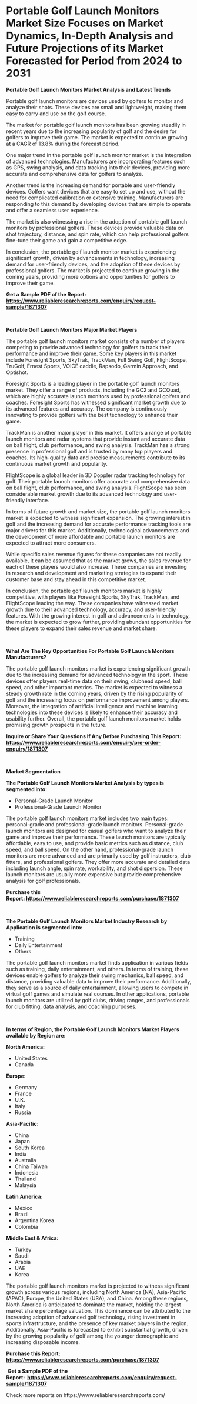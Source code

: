 <p><h1>Portable Golf Launch Monitors Market Size Focuses on Market Dynamics, In-Depth Analysis and Future Projections of its Market Forecasted for Period from 2024 to 2031</h1></p><p><strong>Portable Golf Launch Monitors Market Analysis and Latest Trends</strong></p>
<p><p>Portable golf launch monitors are devices used by golfers to monitor and analyze their shots. These devices are small and lightweight, making them easy to carry and use on the golf course.</p><p>The market for portable golf launch monitors has been growing steadily in recent years due to the increasing popularity of golf and the desire for golfers to improve their game. The market is expected to continue growing at a CAGR of 13.8% during the forecast period.</p><p>One major trend in the portable golf launch monitor market is the integration of advanced technologies. Manufacturers are incorporating features such as GPS, swing analysis, and data tracking into their devices, providing more accurate and comprehensive data for golfers to analyze.</p><p>Another trend is the increasing demand for portable and user-friendly devices. Golfers want devices that are easy to set up and use, without the need for complicated calibration or extensive training. Manufacturers are responding to this demand by developing devices that are simple to operate and offer a seamless user experience.</p><p>The market is also witnessing a rise in the adoption of portable golf launch monitors by professional golfers. These devices provide valuable data on shot trajectory, distance, and spin rate, which can help professional golfers fine-tune their game and gain a competitive edge.</p><p>In conclusion, the portable golf launch monitor market is experiencing significant growth, driven by advancements in technology, increasing demand for user-friendly devices, and the adoption of these devices by professional golfers. The market is projected to continue growing in the coming years, providing more options and opportunities for golfers to improve their game.</p></p>
<p><strong>Get a Sample PDF of the Report:&nbsp; <a href="https://www.reliableresearchreports.com/enquiry/request-sample/1871307">https://www.reliableresearchreports.com/enquiry/request-sample/1871307</a></strong></p>
<p>&nbsp;</p>
<p><strong>Portable Golf Launch Monitors Major Market Players</strong></p>
<p><p>The portable golf launch monitors market consists of a number of players competing to provide advanced technology for golfers to track their performance and improve their game. Some key players in this market include Foresight Sports, SkyTrak, TrackMan, Full Swing Golf, FlightScope, TruGolf, Ernest Sports, VOICE caddie, Rapsodo, Garmin Approach, and Optishot.</p><p>Foresight Sports is a leading player in the portable golf launch monitors market. They offer a range of products, including the GC2 and GCQuad, which are highly accurate launch monitors used by professional golfers and coaches. Foresight Sports has witnessed significant market growth due to its advanced features and accuracy. The company is continuously innovating to provide golfers with the best technology to enhance their game.</p><p>TrackMan is another major player in this market. It offers a range of portable launch monitors and radar systems that provide instant and accurate data on ball flight, club performance, and swing analysis. TrackMan has a strong presence in professional golf and is trusted by many top players and coaches. Its high-quality data and precise measurements contribute to its continuous market growth and popularity.</p><p>FlightScope is a global leader in 3D Doppler radar tracking technology for golf. Their portable launch monitors offer accurate and comprehensive data on ball flight, club performance, and swing analysis. FlightScope has seen considerable market growth due to its advanced technology and user-friendly interface.</p><p>In terms of future growth and market size, the portable golf launch monitors market is expected to witness significant expansion. The growing interest in golf and the increasing demand for accurate performance tracking tools are major drivers for this market. Additionally, technological advancements and the development of more affordable and portable launch monitors are expected to attract more consumers.</p><p>While specific sales revenue figures for these companies are not readily available, it can be assumed that as the market grows, the sales revenue for each of these players would also increase. These companies are investing in research and development and marketing strategies to expand their customer base and stay ahead in this competitive market.</p><p>In conclusion, the portable golf launch monitors market is highly competitive, with players like Foresight Sports, SkyTrak, TrackMan, and FlightScope leading the way. These companies have witnessed market growth due to their advanced technology, accuracy, and user-friendly features. With the growing interest in golf and advancements in technology, the market is expected to grow further, providing abundant opportunities for these players to expand their sales revenue and market share.</p></p>
<p>&nbsp;</p>
<p><strong>What Are The Key Opportunities For Portable Golf Launch Monitors Manufacturers?</strong></p>
<p><p>The portable golf launch monitors market is experiencing significant growth due to the increasing demand for advanced technology in the sport. These devices offer players real-time data on their swing, clubhead speed, ball speed, and other important metrics. The market is expected to witness a steady growth rate in the coming years, driven by the rising popularity of golf and the increasing focus on performance improvement among players. Moreover, the integration of artificial intelligence and machine learning technologies into these devices is likely to enhance their accuracy and usability further. Overall, the portable golf launch monitors market holds promising growth prospects in the future.</p></p>
<p><strong>Inquire or Share Your Questions If Any Before Purchasing This Report: <a href="https://www.reliableresearchreports.com/enquiry/pre-order-enquiry/1871307">https://www.reliableresearchreports.com/enquiry/pre-order-enquiry/1871307</a></strong></p>
<p>&nbsp;</p>
<p><strong>Market Segmentation</strong></p>
<p><strong>The Portable Golf Launch Monitors Market Analysis by types is segmented into:</strong></p>
<p><ul><li>Personal-Grade Launch Monitor</li><li>Professional-Grade Launch Monitor</li></ul></p>
<p><p>The portable golf launch monitors market includes two main types: personal-grade and professional-grade launch monitors. Personal-grade launch monitors are designed for casual golfers who want to analyze their game and improve their performance. These launch monitors are typically affordable, easy to use, and provide basic metrics such as distance, club speed, and ball speed. On the other hand, professional-grade launch monitors are more advanced and are primarily used by golf instructors, club fitters, and professional golfers. They offer more accurate and detailed data including launch angle, spin rate, workability, and shot dispersion. These launch monitors are usually more expensive but provide comprehensive analysis for golf professionals.</p></p>
<p><strong>Purchase this Report:&nbsp;<a href="https://www.reliableresearchreports.com/purchase/1871307">https://www.reliableresearchreports.com/purchase/1871307</a></strong></p>
<p>&nbsp;</p>
<p><strong>The Portable Golf Launch Monitors Market Industry Research by Application is segmented into:</strong></p>
<p><ul><li>Training</li><li>Daily Entertainment</li><li>Others</li></ul></p>
<p><p>The portable golf launch monitors market finds application in various fields such as training, daily entertainment, and others. In terms of training, these devices enable golfers to analyze their swing mechanics, ball speed, and distance, providing valuable data to improve their performance. Additionally, they serve as a source of daily entertainment, allowing users to compete in virtual golf games and simulate real courses. In other applications, portable launch monitors are utilized by golf clubs, driving ranges, and professionals for club fitting, data analysis, and coaching purposes.</p></p>
<p>&nbsp;</p>
<p><strong>In terms of Region, the Portable Golf Launch Monitors Market Players available by Region are:</strong></p>
<p>
    <p> <strong> North America: </strong>
        <ul>
            <li>United States</li>
            <li>Canada</li>
        </ul>
        </p> 
    <p> <strong> Europe: </strong>
        <ul>
            <li>Germany</li>
            <li>France</li>
            <li>U.K.</li>
            <li>Italy</li>
            <li>Russia</li>
        </ul>
        </p> 
    <p> <strong> Asia-Pacific: </strong>
        <ul>
            <li>China</li>
            <li>Japan</li>
            <li>South Korea</li>
            <li>India</li>
            <li>Australia</li>
            <li>China Taiwan</li>
            <li>Indonesia</li>
            <li>Thailand</li>
            <li>Malaysia</li>
        </ul>
        </p> 
    <p> <strong> Latin America: </strong>
        <ul>
            <li>Mexico</li>
            <li>Brazil</li>
            <li>Argentina Korea</li>
            <li>Colombia</li>
        </ul>
        </p> 
    <p> <strong> Middle East & Africa: </strong>
        <ul>
            <li>Turkey</li>
            <li>Saudi</li>
            <li>Arabia</li>
            <li>UAE</li>
            <li>Korea</li>
        </ul>
    </p>
    </p>
<p><p>The portable golf launch monitors market is projected to witness significant growth across various regions, including North America (NA), Asia-Pacific (APAC), Europe, the United States (USA), and China. Among these regions, North America is anticipated to dominate the market, holding the largest market share percentage valuation. This dominance can be attributed to the increasing adoption of advanced golf technology, rising investment in sports infrastructure, and the presence of key market players in the region. Additionally, Asia-Pacific is forecasted to exhibit substantial growth, driven by the growing popularity of golf among the younger demographic and increasing disposable income.</p></p>
<p><strong>Purchase this Report: <a href="https://www.reliableresearchreports.com/purchase/1871307">https://www.reliableresearchreports.com/purchase/1871307</a></strong></p>
<p>&nbsp;<strong>Get a Sample PDF of the Report:&nbsp;&nbsp;<a href="https://www.reliableresearchreports.com/enquiry/request-sample/1871307">https://www.reliableresearchreports.com/enquiry/request-sample/1871307</a></strong></p>
<p><strong></strong></p>
<p>Check more reports on https://www.reliableresearchreports.com/</p>
